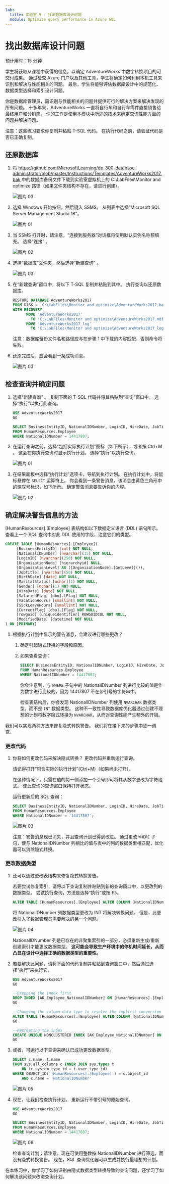 ```yaml
---
lab:
  title: 实验室 9 - 找出数据库设计问题
  module: Optimize query performance in Azure SQL
---
```


# <a name="identify-database-design-issues"></a>找出数据库设计问题

预计用时：15 分钟

学生将获取从课程中获得的信息，以确定 AdventureWorks 中数字转换项目的可交付成果。 通过检查 Azure 门户以及其他工具，学生将确定如何利用本机工具来识别和解决与性能相关的问题。 最后，学生将能够评估数据库设计中的规范化、数据类型选择和索引设计问题。

你是数据库管理员，需识别与性能相关的问题并提供可行的解决方案来解决发现的所有问题。 十多年来，AdventureWorks 一直将自行车和自行车零件直接销售给最终用户和分销商。 你的工作是使用本模块中所述的技术来确定查询性能方面的问题并解决问题。

注意：这些练习要求你复制并粘贴 T-SQL 代码。 在执行代码之前，请验证代码是否已正确复制。

## <a name="restore-a-database"></a>还原数据库

1. 将 https://github.com/MicrosoftLearning/dp-300-database-administrator/blob/master/Instructions/Templates/AdventureWorks2017.bak 中的数据库备份文件下载到实验室虚拟机上的 C:\LabFiles\Monitor and optimize 路径（如果文件夹结构不存在，请进行创建）。 

    ![图片 03](../images/dp-300-module-07-lab-03.png)

1. 选择 Windows 开始按钮，然后键入 SSMS。 从列表中选择“Microsoft SQL Server Management Studio 18”。  

    ![图片 01](../images/dp-300-module-01-lab-34.png)

1. 当 SSMS 打开时，请注意，“连接到服务器”对话框将使用默认实例名称预填充。 选择“连接”  。

    ![图片 02](../images/dp-300-module-07-lab-01.png)

1. 选择“数据库”文件夹，然后选择“新建查询” 。

    ![图片 03](../images/dp-300-module-07-lab-04.png)

1. 在“新建查询”窗口中，将以下 T-SQL 复制并粘贴到其中。 执行查询以还原数据库。

    ```sql
    RESTORE DATABASE AdventureWorks2017
    FROM DISK = 'C:\LabFiles\Monitor and optimize\AdventureWorks2017.bak'
    WITH RECOVERY,
          MOVE 'AdventureWorks2017' 
            TO 'C:\LabFiles\Monitor and optimize\AdventureWorks2017.mdf',
          MOVE 'AdventureWorks2017_log'
            TO 'C:\LabFiles\Monitor and optimize\AdventureWorks2017_log.ldf';
    ```

    注意：数据库备份文件名和路径应与在步骤 1 中下载的内容匹配，否则命令将失败。

1. 还原完成后，应会看到一条成功消息。

    ![图片 03](../images/dp-300-module-07-lab-05.png)

## <a name="examine-the-query-and-identify-the-problem"></a>检查查询并确定问题

1. 选择“新建查询”  。 复制下面的 T-SQL 代码并将其粘贴到“查询”窗口中。 选择“执行”以执行此查询。

    ```sql
    USE AdventureWorks2017
    GO
    
    SELECT BusinessEntityID, NationalIDNumber, LoginID, HireDate, JobTitle
    FROM HumanResources.Employee
    WHERE NationalIDNumber = 14417807;
    ```

1. 在运行查询之前，选择“包括实际执行计划”图标（如下所示），或者按 Ctrl+M 。 这会在你执行查询时显示执行计划。 选择“执行”以执行查询。

    ![图片 01](../images/dp-300-module-09-lab-01.png)

1. 在结果面板中选择“执行计划”选项卡，导航到执行计划。 在执行计划中，将鼠标悬停在 `SELECT` 运算符上。 你会看到一条警告消息，该消息由黄色三角形中的惊叹号标识，如下所示。 确定警告消息要告诉你的内容。

    ![图片 02](../images/dp-300-module-09-lab-02.png)

## <a name="identify-ways-to-fix-the-warning-message"></a>确定解决警告信息的方法

[HumanResources].[Employee] 表结构如以下数据定义语言 (DDL) 语句所示。 查看上一个 SQL 查询中对此 DDL 使用的字段，注意它们的类型。

```sql
CREATE TABLE [HumanResources].[Employee](
     [BusinessEntityID] [int] NOT NULL,
     [NationalIDNumber] [nvarchar](15) NOT NULL,
     [LoginID] [nvarchar](256) NOT NULL,
     [OrganizationNode] [hierarchyid] NULL,
     [OrganizationLevel] AS ([OrganizationNode].[GetLevel]()),
     [JobTitle] [nvarchar](50) NOT NULL,
     [BirthDate] [date] NOT NULL,
     [MaritalStatus] [nchar](1) NOT NULL,
     [Gender] [nchar](1) NOT NULL,
     [HireDate] [date] NOT NULL,
     [SalariedFlag] [dbo].[Flag] NOT NULL,
     [VacationHours] [smallint] NOT NULL,
     [SickLeaveHours] [smallint] NOT NULL,
     [CurrentFlag] [dbo].[Flag] NOT NULL,
     [rowguid] [uniqueidentifier] ROWGUIDCOL NOT NULL,
     [ModifiedDate] [datetime] NOT NULL
) ON [PRIMARY]
```

1. 根据执行计划中显示的警告消息，会建议进行哪些更改？

    1. 确定引起隐式转换的字段和原因。 
    1. 如果查看查询：

        ```sql
        SELECT BusinessEntityID, NationalIDNumber, LoginID, HireDate, JobTitle
        FROM HumanResources.Employee
        WHERE NationalIDNumber = 14417807;
        ```

        你会注意到，与 `WHERE` 子句中的 NationalIDNumber 列进行比较的值是作为数字进行比较的，因为 14417807 不在带引号的字符串中。 

        检查表结构后，你会发现 NationalIDNumber 列使用 `NVARCHAR` 数据类型，而不是 `INT` 数据类型。 这种不一致性导致数据库优化器通过创建不理想的计划将数字隐式转换为 `NVARCHAR`，从而对查询性能产生额外的开销。

我们可以实现两种方法来修复隐式转换警告。 我们将在接下来的步骤中逐一调查。

### <a name="change-the-code"></a>更改代码

1. 你将如何更改代码来解决隐式转换？ 更改代码并重新运行查询。

    请记得打开“包含实际的执行计划”(Ctrl+M)（如果尚未打开）。  

    在这种情况下，只需在值的每一侧添加一个引号即可将其从数字更改为字符格式。 使此查询的查询窗口保持打开状态。

    运行更新后的 SQL 查询：

    ```sql
    SELECT BusinessEntityID, NationalIDNumber, LoginID, HireDate, JobTitle
    FROM HumanResources.Employee
    WHERE NationalIDNumber = '14417807';
    ```

    ![图片 03](../images/dp-300-module-09-lab-03.png)

    注意：警告消息现已消失，并且查询计划已得到改进。 通过更改 `WHERE` 子句，使与 NationalIDNumber 列相比的值与表中的列的数据类型相匹配，优化器可以消除隐式转换。

### <a name="change-the-data-type"></a>更改数据类型

1. 还可以通过更改表结构来修复隐式转换警告。

    若要尝试修复索引，请将以下查询复制并粘贴到新的查询窗口中，以更改列的数据类型。 尝试执行查询，方法是选择“执行”或按 <kbd>F5</kbd>。

    ```sql
    ALTER TABLE [HumanResources].[Employee] ALTER COLUMN [NationalIDNumber] INT NOT NULL;
    ```

    将 NationalIDNumber 列数据类型更改为 INT 将解决转换问题。 但是，此更改引入了数据管理员需要解决的另一个问题。

    ![图片 04](../images/dp-300-module-09-lab-04.png)

    NationalIDNumber 列是已存在的非聚集索引的一部分，必须重新生成/重新创建索引才能更改数据类型。 **这可能会导致生产环境中的停机时间延长，从而凸显在设计中选择正确的数据类型的重要性。**

1. 若要解决此问题，请将下面的代码复制并粘贴到查询窗口中，然后通过选择“执行”来执行它。

    ```sql
    USE AdventureWorks2017
    GO
    
    --Dropping the index first
    DROP INDEX [AK_Employee_NationalIDNumber] ON [HumanResources].[Employee]
    GO

    --Changing the column data type to resolve the implicit conversion warning
    ALTER TABLE [HumanResources].[Employee] ALTER COLUMN [NationalIDNumber] INT NOT NULL;
    GO

    --Recreating the index
    CREATE UNIQUE NONCLUSTERED INDEX [AK_Employee_NationalIDNumber] ON [HumanResources].[Employee]( [NationalIDNumber] ASC );
    GO
    ```

1. 或者，可运行以下查询来确认已成功更改数据类型。

    ```sql
    SELECT c.name, t.name
    FROM sys.all_columns c INNER JOIN sys.types t
        ON (c.system_type_id = t.user_type_id)
    WHERE OBJECT_ID('[HumanResources].[Employee]') = c.object_id
        AND c.name = 'NationalIDNumber'
    ```
    
    ![图片 05](../images/dp-300-module-09-lab-05.png)
    
1. 现在，让我们检查执行计划。 重新运行不带引号的原始查询。

    ```sql
    USE AdventureWorks2017
    GO

    SELECT BusinessEntityID, NationalIDNumber, LoginID, HireDate, JobTitle
    FROM HumanResources.Employee
    WHERE NationalIDNumber = 14417807;
    ```

    ![图片 06](../images/dp-300-module-09-lab-06.png)

    检查查询计划；请注意，现在可使用整数按 NationalIDNumber 进行筛选，而没有隐式转换警告。 现在，SQL 查询优化器可以生成并执行最理想的计划。

在本练习中，你学习了如何识别由隐式数据类型转换导致的查询问题，还学习了如何解决该问题来改进查询计划。
